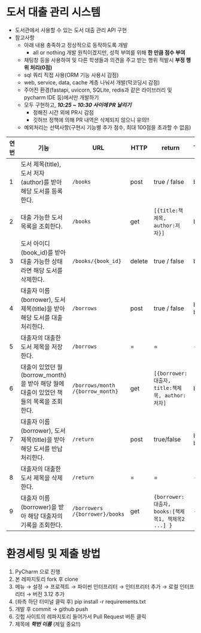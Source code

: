 # 도서 대출 관리 시스템
* 도서관에서 사용할 수 있는 도서 대출 관리 API 구현
* 참고사항
  * 아래 내용 충족하고 정상적으로 동작하도록 개발
    * all or nothing 개발 원칙이겠지만, 성적 부여를 위해 **한 만큼 점수 부여**
  * 채팅창 등을 사용하여 및 다른 학생들과 의견을 주고 받는 행위 적발시 **부정 행위 처리(0점)**
  * sql 쿼리 직접 사용(ORM 기능 사용시 감점)
  * web, service, data, cache 계층 나눠서 개발(막코딩시 감점)
  * 주어진 환경(fastapi, uvicorn, SQLite, redis과 같은 라이브러리 및 pycharm IDE 등)에서만 개발하기
  * 모두 구현하고, ***10:25 ~ 10:30 사이에 PR 날리기***
    * 정해진 시간 외에 PR시 감점
    * 깃허브 정책에 의해 PR 내역은 삭제되지 않으니 유의!!
  * 예외처리는 선택사항(구현시 기능별 추가 점수, 최대 100점을 초과할 수 없음)

| 연번 | 기능                                                      | URL                                   | HTTP   | return                                    | TABLE(SQLite)     | KEY(Redis)                  |
|----|---------------------------------------------------------|---------------------------------------|--------|-------------------------------------------|-------------------|-----------------------------|
| 1  | 도서 제목(title), 도서 저자(author)를 받아 해당 도서를 등록한다.            | `/books`                              | post   | true / false                              | books             | -                           |
| 2  | 대출 가능한 도서 목록을 조회한다.                                     | `/books`                              | get    | `[{title:책제목, author:저자}]`                | books             | -                           |
| 3  | 도서 아이디(book_id)를 받아 대출 가능한 상태라면 해당 도서를 삭제한다.            | `/books/{book_id}`                    | delete | true / false                              | books             | -                           |
| 4  | 대출자 이름(borrower), 도서 제목(title)을 받아 해당 도서를 대출 처리한다.      | `/borrows`                            | post   | true / false                              | books, borrowings | -                           |
| 5  | 대출자의 대출한 도서 제목을 저장한다.                                | `/borrows`                            | =      | =                                         | -                 | `borrower:{borrower}:books` |
| 6  | 대출이 있었던 월(borrow_month)을 받아 해당 월에 대출이 있었던 책들의 목록을 조회한다. | `/borrows/month`<br>`/{borrow_month}` | get    | `[{borrower: 대출자, title:책제목, author:저자]`  | borrowings        | -                           |
| 7  | 대출자 이름(borrower), 도서 제목(title)을 받아 해당 도서를 반납 처리한다.      | `/return`                             | post   | true/false                                | book, borrowings |  - |
| 8  | 대출자의 대출한 도서 제목을 삭제한다.                                   | `/return`                             | =      | =                                         | -                 | `borrower:{borrower}:books`                |
| 9  | 대출자 이름(borrower)을 받아 해당 대출자의 기록을 조회한다.                  | `/borrowers`<br>`/{borrower}/books`   | get    | `{borrower:대출자, books:[책제목1, 책제목2 ...] }` | -                 | `borrower:{borrower}:books`                |         

# 환경세팅 및 제출 방법
1. PyCharm 으로 진행
2. 본 레파지토리 fork 후 clone
3. 메뉴 → 설정 → 프로젝트 → 파이썬 인터프리터 → 인터프리터 추가 → 로컬 인터프리터 → 버전 3.12 추가
4. (좌측 하단 터미널 클릭 후) pip install -r requirements.txt
5. 개발 후 commit → github push
6. 깃헙 사이트의 레파지토리 들어가서 Pull Request 버튼 클릭
7. 제목에 ***학번 이름*** (제일 중요!!)